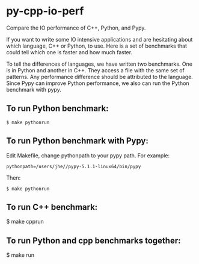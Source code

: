# py-cpp-io-perf

Compare the IO performance of C++, Python, and Pypy. 

If you want to write some IO intensive applications and are hesitating about
which language, C++ or Python,  to use. Here is a set of benchmarks that could
tell which one is faster and how much faster. 

To tell the differences of languages, we have written two benchmarks. One is 
in Python and another in C++. They access a file with the same set of patterns. 
Any performance difference should be attributed to the language. Since Pypy
can improve Python performance, we also can run the Python benchmark with pypy.


## To run Python benchmark:

```
$ make pythonrun
```

## To run Python benchmark with Pypy:

Edit Makefile, change pythonpath to your pypy path. For example:
```
pythonpath=/users/jhe//pypy-5.1.1-linux64/bin/pypy
```
Then:
```
$ make pythonrun
```
## To run C++ benchmark:

$ make cpprun

## To run Python and cpp benchmarks together:

$ make run



